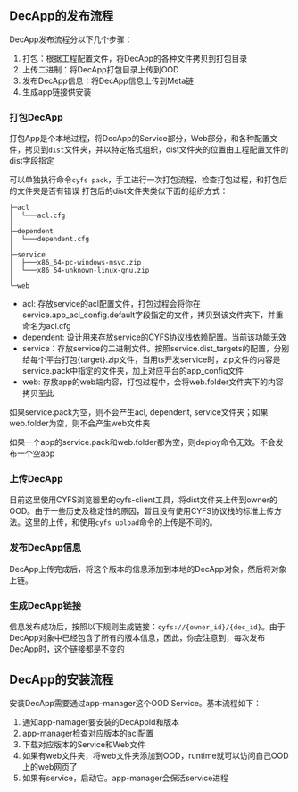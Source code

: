 ## DecApp的发布流程
DecApp发布流程分以下几个步骤：
1. 打包：根据工程配置文件，将DecApp的各种文件拷贝到打包目录
2. 上传二进制：将DecApp打包目录上传到OOD
3. 发布DecApp信息：将DecApp信息上传到Meta链
4. 生成app链接供安装

### 打包DecApp
打包App是个本地过程，将DecApp的Service部分，Web部分，和各种配置文件，拷贝到`dist`文件夹，并以特定格式组织，dist文件夹的位置由工程配置文件的dist字段指定

可以单独执行命令`cyfs pack`，手工进行一次打包流程，检查打包过程，和打包后的文件夹是否有错误
打包后的dist文件夹类似下面的组织方式：
```
├─acl
│  └───acl.cfg
│      
├─dependent
│  └───dependent.cfg
│      
├─service
│  ├───x86_64-pc-windows-msvc.zip
│  └───x86_64-unknown-linux-gnu.zip
│      
└─web
```

- acl: 存放service的acl配置文件，打包过程会将你在service.app_acl_config.default字段指定的文件，拷贝到该文件夹下，并重命名为acl.cfg
- dependent: 设计用来存放service的CYFS协议栈依赖配置。当前该功能无效
- service：存放service的二进制文件。按照service.dist_targets的配置，分别给每个平台打包{target}.zip文件，当用ts开发service时，zip文件的内容是service.pack中指定的文件夹，加上对应平台的app_config文件
- web: 存放app的web端内容，打包过程中，会将web.folder文件夹下的内容拷贝至此

如果service.pack为空，则不会产生acl, dependent, service文件夹；如果web.folder为空，则不会产生web文件夹

如果一个app的service.pack和web.folder都为空，则deploy命令无效。不会发布一个空app

### 上传DecApp
目前这里使用CYFS浏览器里的cyfs-client工具，将dist文件夹上传到owner的OOD。由于一些历史及稳定性的原因，暂且没有使用CYFS协议栈的标准上传方法。这里的上传，和使用`cyfs upload`命令的上传是不同的。

### 发布DecApp信息
DecApp上传完成后，将这个版本的信息添加到本地的DecApp对象，然后将对象上链。

### 生成DecApp链接
信息发布成功后，按照以下规则生成链接：`cyfs://{owner_id}/{dec_id}`。由于DecApp对象中已经包含了所有的版本信息，因此，你会注意到，每次发布DecApp时，这个链接都是不变的

## DecApp的安装流程
安装DecApp需要通过app-manager这个OOD Service。基本流程如下：
1. 通知app-namager要安装的DecAppId和版本
2. app-manager检查对应版本的acl配置
3. 下载对应版本的Service和Web文件
4. 如果有web文件夹，将web文件夹添加到OOD，runtime就可以访问自己OOD上的web网页了
5. 如果有service，启动它。app-manager会保活service进程